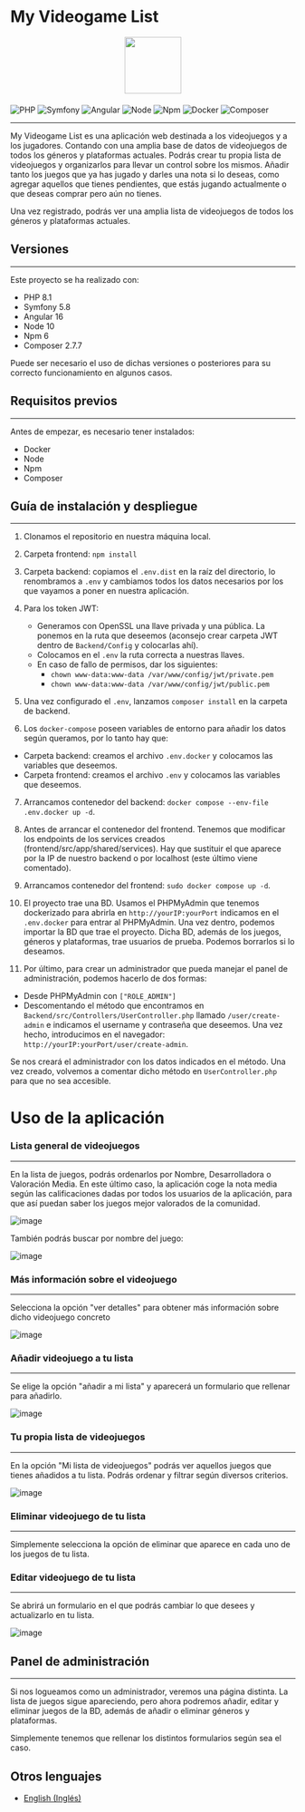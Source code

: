 # My Videogame List 
<div align="center" style="margin-bottom:20px;">
  <img src="./frontend/src/assets/images/logo.png" width="100">
</div>

![PHP](https://img.shields.io/badge/PHP-8.1.29-blue) ![Symfony](https://img.shields.io/badge/Symfony-5.8.12-green) ![Angular](https://img.shields.io/badge/Angular-16.2.10-red)
![Node](https://img.shields.io/badge/Node-10.19.0-black)
![Npm](https://img.shields.io/badge/Npm-6.14.4-purple) ![Docker](https://img.shields.io/badge/Docker-26.1.4-blueviolet)
![Composer](https://img.shields.io/badge/Composer-2.7.7-white)

---

My Videogame List es una aplicación web destinada a los videojuegos y a los jugadores. Contando con una amplia base de datos de videojuegos de todos los géneros y plataformas actuales.
Podrás crear tu propia lista de videojuegos y organizarlos para llevar un control sobre los mismos. Añadir tanto los juegos que ya has jugado y darles una nota si lo deseas, como agregar aquellos que tienes pendientes, que estás jugando actualmente o que deseas comprar pero aún no tienes.

Una vez registrado, podrás ver una amplia lista de videojuegos de todos los géneros y plataformas actuales.

## Versiones
---
Este proyecto se ha realizado con:

- PHP 8.1
- Symfony 5.8
- Angular 16
- Node 10
- Npm 6
- Composer 2.7.7

Puede ser necesario el uso de dichas versiones o posteriores para su correcto funcionamiento en algunos casos.

## Requisitos previos
---
Antes de empezar, es necesario tener instalados:

- Docker
- Node
- Npm
- Composer

## Guía de instalación y despliegue
---
1. Clonamos el repositorio en nuestra máquina local.

2. Carpeta frontend: `npm install`

3. Carpeta backend: copiamos el `.env.dist` en la raíz del directorio, lo renombramos a `.env` y cambiamos todos los datos necesarios por los que vayamos a poner en nuestra aplicación.
   
4. Para los token JWT:
   - Generamos con OpenSSL una llave privada y una pública. La ponemos en la ruta que deseemos (aconsejo crear carpeta JWT dentro de `Backend/Config` y colocarlas ahí).
   - Colocamos en el `.env` la ruta correcta a nuestras llaves.
   - En caso de fallo de permisos, dar los siguientes:
     - `chown www-data:www-data /var/www/config/jwt/private.pem`
     - `chown www-data:www-data /var/www/config/jwt/public.pem`

5. Una vez configurado el `.env`, lanzamos `composer install` en la carpeta de backend.

6. Los `docker-compose` poseen variables de entorno para añadir los datos según queramos, por lo tanto hay que:
  - Carpeta backend: creamos el archivo `.env.docker` y colocamos las variables que deseemos.
  - Carpeta frontend: creamos el archivo `.env` y colocamos las variables que deseemos.

7. Arrancamos contenedor del backend: `docker compose --env-file .env.docker up -d`.

8. Antes de arrancar el contenedor del frontend. Tenemos que modificar los endpoints de los services creados (frontend/src/app/shared/services). Hay que sustituir el que aparece por la IP de nuestro backend o por localhost (este último viene comentado).  

9. Arrancamos contenedor del frontend: `sudo docker compose up -d`.

10. El proyecto trae una BD. Usamos el PHPMyAdmin que tenemos dockerizado para abrirla en `http://yourIP:yourPort` indicamos en el `.env.docker` para entrar al PHPMyAdmin. Una vez dentro, podemos importar la BD que trae el proyecto.
Dicha BD, además de los juegos, géneros y plataformas, trae usuarios de prueba. Podemos borrarlos si lo deseamos.

1.  Por último, para crear un administrador que pueda manejar el panel de administración, podemos hacerlo de dos formas:
- Desde PHPMyAdmin con `["ROLE_ADMIN"]`
- Descomentando el método que encontramos en `Backend/src/Controllers/UserController.php` llamado `/user/create-admin` e indicamos el username y contraseña que deseemos.
Una vez hecho, introducimos en el navegador: `http://yourIP:yourPort/user/create-admin`.

Se nos creará el administrador con los datos indicados en el método. Una vez creado, volvemos a comentar dicho método en `UserController.php` para que no sea accesible.

# Uso de la aplicación

### Lista general de videojuegos
---
En la lista de juegos, podrás ordenarlos por Nombre, Desarrolladora o Valoración Media. En este último caso, la aplicación coge la nota media según las calificaciones dadas por todos los usuarios de la aplicación, para que así puedan saber los juegos mejor valorados de la comunidad.

![image](./screenshots/Screenshot_11.jpg)

También podrás buscar por nombre del juego:

![image](./screenshots/Screenshot_12.jpg)

### Más información sobre el videojuego
---
Selecciona la opción "ver detalles" para obtener más información sobre dicho videojuego concreto

![image](./screenshots/Screenshot_16.jpg)

### Añadir videojuego a tu lista
---
Se elige la opción "añadir a mi lista" y aparecerá un formulario que rellenar para añadirlo.

![image](./screenshots/Screenshot_13.jpg)

### Tu propia lista de videojuegos
---
En la opción "Mi lista de videojuegos" podrás ver aquellos juegos que tienes añadidos a tu lista. Podrás ordenar y filtrar según diversos criterios.

![image](./screenshots/Screenshot_14.jpg)

### Eliminar videojuego de tu lista
---
Simplemente selecciona la opción de eliminar que aparece en cada uno de los juegos de tu lista.

### Editar videojuego de tu lista
---
Se abrirá un formulario en el que podrás cambiar lo que desees y actualizarlo en tu lista.

![image](./screenshots/Screenshot_15.jpg)

## Panel de administración
---
Si nos logueamos como un administrador, veremos una página distinta. La lista de juegos sigue apareciendo, pero ahora podremos añadir, editar y eliminar juegos de la BD, además de añadir o eliminar géneros y plataformas.

Simplemente tenemos que rellenar los distintos formularios según sea el caso.

## Otros lenguajes

- [English (Inglés)](README.md)
